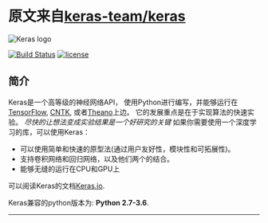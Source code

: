 # 原文来自[keras-team/keras](https://github.com/keras-team/keras)
![Keras logo](https://s3.amazonaws.com/keras.io/img/keras-logo-2018-large-1200.png)

[![Build Status](https://travis-ci.org/keras-team/keras.svg?branch=master)](https://travis-ci.org/keras-team/keras)
[![license](https://img.shields.io/github/license/mashape/apistatus.svg?maxAge=2592000)](https://github.com/keras-team/keras/blob/master/LICENSE)

## 简介
Keras是一个高等级的神经网络API，
使用Python进行编写，并能够运行在[TensorFlow](https://github.com/tensorflow/tensorflow), [CNTK](https://github.com/Microsoft/cntk), 
或者[Theano](https://github.com/Theano/Theano)上边。
它的发展重点是在于实现算法的快速实验。
*尽快的让想法变成实验结果是一个好研究的关键*
如果你需要使用一个深度学习的库，可以使用Keras：
- 可以使用简单和快速的原型法(通过用户友好性，模块性和可拓展性)。
- 支持卷积网络和回归网络，以及他们两个的结合。
- 能够无缝的运行在CPU和GPU上

可以阅读Keras的文档[Keras.io](https://keras.io).

Keras兼容的python版本为: __Python 2.7-3.6__.


------------------
